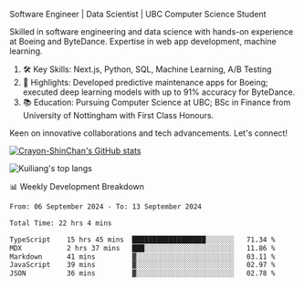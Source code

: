 Software Engineer | Data Scientist | UBC Computer Science Student

Skilled in software engineering and data science with hands-on experience at Boeing and ByteDance. Expertise in web app development, machine learning.

1. 🛠 Key Skills: Next.js, Python, SQL, Machine Learning, A/B Testing
2. 💼 Highlights: Developed predictive maintenance apps for Boeing; executed deep learning models with up to 91% accuracy for ByteDance.
3. 📚 Education: Pursuing Computer Science at UBC; BSc in Finance from University of Nottingham with First Class Honours.

Keen on innovative collaborations and tech advancements. Let's connect!

[![Crayon-ShinChan's GitHub stats](https://github-readme-stats.vercel.app/api?username=mengxi-ream)](https://github.com/anuraghazra/github-readme-stats)

![Kuiliang's top langs](https://github-readme-stats.vercel.app/api/top-langs?username=mengxi-ream&&hide=tex,jupyter%20notebook,mdx,scss)

📊 Weekly Development Breakdown

<!--START_SECTION:waka-->

```txt
From: 06 September 2024 - To: 13 September 2024

Total Time: 22 hrs 4 mins

TypeScript    15 hrs 45 mins  ██████████████████░░░░░░░   71.34 %
MDX           2 hrs 37 mins   ███░░░░░░░░░░░░░░░░░░░░░░   11.86 %
Markdown      41 mins         ▓░░░░░░░░░░░░░░░░░░░░░░░░   03.11 %
JavaScript    39 mins         ▓░░░░░░░░░░░░░░░░░░░░░░░░   02.97 %
JSON          36 mins         ▓░░░░░░░░░░░░░░░░░░░░░░░░   02.78 %
```

<!--END_SECTION:waka-->
